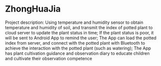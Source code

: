 # ZhongHuaJia

Project description: Using temperature and humidity sensor to obtain temperature and humidity of soil, 
and transmit the index of potted plant to cloud server to update the plant status in time; 
If the plant status is poor, it will be sent to Android App to remind the user; 
The App can load the potted index from server, and connect with the potted plant with Bluetooth to achieve the interaction with the potted plant (such as watering); 
The App has plant cultivation guidance and observation diary to educate children and cultivate their observation competence

